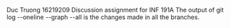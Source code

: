 Duc Truong 16219209
Discussion assignment for INF 191A
The output of git log --oneline --graph --all is the changes made in all the branches.